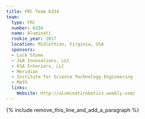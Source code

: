 ```yaml
---
title: FRC Team 6334
team:
  type: FRC
  number: 6334
  name: Aluminati
  rookie_year: 2017
  location: Midlothian, Virginia, USA
  sponsors:
  - Luck Stone
  - J&A Innovations, LLC
  - KSA Interiors, LLC
  - Meridian
  - Institute for Science Technology Engineering
  - Math
  links:
    Website: http://aluminatirobotics.weebly.com/
---
```


{% include remove_this_line_and_add_a_paragraph %}